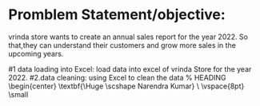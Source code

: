 
# Promblem Statement/objective:
vrinda store wants to create an annual sales report for the year 2022. So that,they can understand their customers and grow more sales in the upcoming years.

#1 data loading into Excel:
load data into excel of vrinda Store for the year 2022.
#2.data cleaning:
using Excel to clean the data
% HEADING
\begin{center}
    \textbf{\Huge \scshape Narendra Kumar} \\ \vspace{8pt}
    \small 
